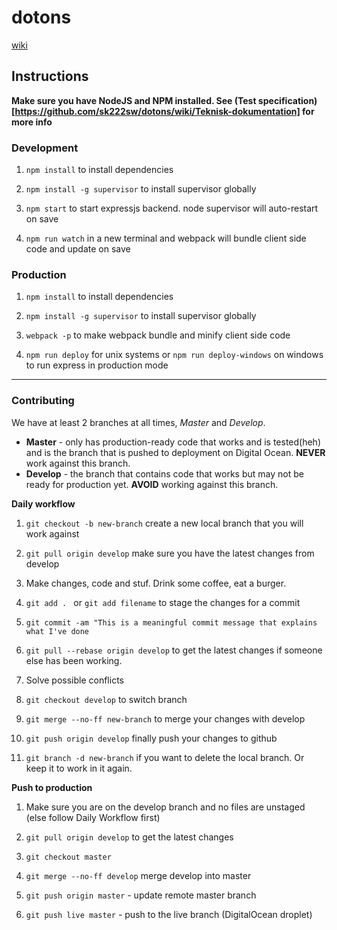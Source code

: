 # dotons

[wiki](https://github.com/sk222sw/dotons/wiki)

## Instructions

**Make sure you have NodeJS and NPM installed. See (Test specification)[https://github.com/sk222sw/dotons/wiki/Teknisk-dokumentation] for more info**

### Development

1. `npm install` to install dependencies
 
2. `npm install -g supervisor` to install supervisor globally

3. `npm start` to start expressjs backend. node supervisor will auto-restart on save

4. `npm run watch` in a new terminal and webpack will bundle client side code and update on save


### Production

1. `npm install` to install dependencies

2. `npm install -g supervisor` to install supervisor globally

3. `webpack -p` to make webpack bundle and minify client side code

4. `npm run deploy` for unix systems or `npm run deploy-windows` on windows to run express in production mode

***

### Contributing
We have at least 2 branches at all times, *Master* and *Develop*.  
* **Master** - only has production-ready code that works and is tested(heh) and is the branch that is pushed to deployment on Digital Ocean. **NEVER** work against this branch.   
* **Develop** - the branch that contains code that works but may not be ready for production yet. **AVOID** working against this branch. 

**Daily workflow**

1. `git checkout -b new-branch` create a new local branch that you will work against  

2. `git pull origin develop` make sure you have the latest changes from develop  

3. Make changes, code and stuf. Drink some coffee, eat a burger.  

4. `git add . ` or `git add filename` to stage the changes for a commit  

5. `git commit -am "This is a meaningful commit message that explains what I've done`

6. `git pull --rebase origin develop` to get the latest changes if someone else has been working.

7. Solve possible conflicts

8. `git checkout develop` to switch branch

9. `git merge --no-ff new-branch` to merge your changes with develop

10. `git push origin develop` finally push your changes to github

11. `git branch -d new-branch` if you want to delete the local branch. Or keep it to work in it again.


**Push to production**

1. Make sure you are on the develop branch and no files are unstaged (else follow Daily Workflow first)

2. `git pull origin develop` to get the latest changes

3. `git checkout master` 

4. `git merge --no-ff develop` merge develop into master

5. `git push origin master` - update remote master branch

6. `git push live master` - push to the live branch (DigitalOcean droplet) 







